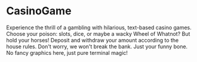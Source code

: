 # CasinoGame
Experience the thrill of a gambling with hilarious, text-based casino games. Choose your poison: slots, dice, or maybe a wacky Wheel of Whatnot? But hold your horses! Deposit and withdraw your amount according to the house rules. Don't worry, we won't break the bank. Just your funny bone. No fancy graphics here, just pure terminal magic!
